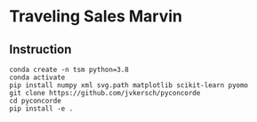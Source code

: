 # Traveling Sales Marvin

## Instruction
```
conda create -n tsm python=3.8
conda activate
pip install numpy xml svg.path matplotlib scikit-learn pyomo
git clone https://github.com/jvkersch/pyconcorde
cd pyconcorde
pip install -e .
```